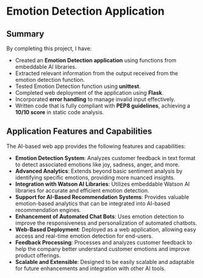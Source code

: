 # Emotion Detection Application

## Summary

By completing this project, I have:

- Created an **Emotion Detection application** using functions from embeddable AI libraries.
- Extracted relevant information from the output received from the emotion detection function.
- Tested Emotion Detection function using **unittest**.
- Completed web deployment of the application using **Flask**.
- Incorporated **error handling** to manage invalid input effectively.
- Written code that is fully compliant with **PEP8 guidelines**, achieving a **10/10 score** in static code analysis.

## Application Features and Capabilities

The AI-based web app provides the following features and capabilities:

- **Emotion Detection System**: Analyzes customer feedback in text format to detect associated emotions like joy, sadness, anger, and more.
- **Advanced Analytics**: Extends beyond basic sentiment analysis by identifying specific emotions, providing more nuanced insights.
- **Integration with Watson AI Libraries**: Utilizes embeddable Watson AI libraries for accurate and efficient emotion detection.
- **Support for AI-Based Recommendation Systems**: Provides valuable emotion-based analytics that can be integrated into AI-based recommendation engines.
- **Enhancement of Automated Chat Bots**: Uses emotion detection to improve the responsiveness and personalization of automated chatbots.
- **Web-Based Deployment**: Deployed as a web application, allowing easy access and real-time emotion detection for end-users.
- **Feedback Processing**: Processes and analyzes customer feedback to help the company better understand customer emotions and improve product offerings.
- **Scalable and Extensible**: Designed to be easily scalable and adaptable for future enhancements and integration with other AI tools.

